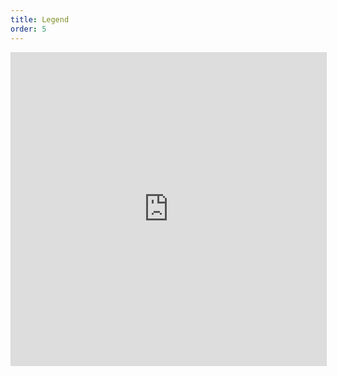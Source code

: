 ```yaml
---
title: Legend
order: 5
---
```


<iframe width="100%" height="500" frameborder="0" allowfullscreen style="border:1px solid #d9d9d9;" src="https://www.yuque.com/docs/share/186dbb14-fdd1-4827-b16f-befa42f08aac?view=doc_embed">

<!-- 
> 图例（legend）是图表的辅助元素，使用颜色、大小、形状区分不同的数据类型，用于图表中数据的筛选

## 引入

```ts
import { Category, Continuous } from '@antv/gui';
```

### 基本配置

| **属性名**      | **类型**                                | **描述**       | **默认值**     |
| --------------- | --------------------------------------- | -------------- | -------------- |
| padding         | <code>number \| number []</code>        | 内边距         | `10`           |
| orientation          | <code>'horizontal' \| 'vertical'</code> | 横向、纵向模式 | `'horizontal'` |
| backgroundStyle | <code>MixAttrs</code>                   | 图例背景样式   | `[]`           |
| title           | <code>TitleCfg</code>                   | 图例标题配置   | `[]`           |
| type            | <code>'category' \| 'continuous'</code> | 高度           | `[]`           |

### 连续图例配置

| **属性名** | **类型**                           | **描述**   | **默认值**     |
| ---------- | ---------------------------------- | ---------- | -------------- |
| min        | <code>number</code>                | 最小值     | `[]`           |
| max        | <code>number</code>                | 最大值     | `[]`           |
| start      | <code>number</code>                | 开始区间   | `min`          |
| end        | <code>number</code>                | 结束区间   | `max`          |
| color      | <code>string \| string[]</code>    | 颜色       | `[]`           |
| label      | <code>false \| LabelCfg</code>     | 标签       | `[]`           |
| rail       | <code>RibbonCfg</code>               | 色板       | `[]`           |
| slidable   | <code>boolean</code>               | 是否可滑动 | `true`         |
| step       | <code>number</code>                | 步长       | `(max-min)*1%` |
| handle     | <code>false \| HandleCfg</code>    | 手柄配置   | `[]`           |
| indicator  | <code>false \| indicatorCfg</code> | 指示器配置 | `[]`           |

### 分类图例配置

| **属性名**          | **类型**                                                          | **描述**             | **默认值** |
| ------------------- | ----------------------------------------------------------------- | -------------------- | ---------- |
| items               | <code>CategoryItem[]</code>                                       | 图例项               | `[]`       |
| maxWidth            | <code>number</code>                                               | 最大宽度             | `[]`       |
| maxHeight           | <code>number</code>                                               | 最大高度             | `[]`       |
| maxCols             | <code>number</code>                                               | 最大行数             | `[]`       |
| maxRows             | <code>number</code>                                               | 最大列数             | `[]`       |
| itemWidth           | <code>number</code>                                               | 图例项宽度           | `[]`       |
| maxItemWidth        | <code>number</code>                                               | 最大图例项宽度       | `[]`       |
| spacing             | <code>[number,number]</code>                                      | 图例项横向、纵向间隔 | `[]`       |
| itemMarker          | <code>ItemMarkerCfg \| (item, index, items)=>ItemMarkerCfg</code> | 图例项图标           | `[]`       |
| itemName            | <code>ItemNameCfg \| (item, index, items)=>ItemNameCfg</code>     | 图例项名             | `[]`       |
| itemValue           | <code>ItemValueCfg \| (item, index, items)=>ItemValueCfg</code>   | 图例项值             | `[]`       |
| itemBackground.style | <code>MixAttrs \| (item, index, items)=>MixAttrs</code>           | 图例项背景           | `[]`       |
| autoWrap            | <code>boolean</code>                                              | 自动换行、列         | `[]`       |
| reverse             | <code>boolean</code>                                              | 图例项倒序           | `[]`       |
| pageNavigator       | <code>false \| PageNavigatorCfg</code>                            | 分页器               | `[]`       |

### TitleCfg

| **属性名** | **类型**                                   | **描述**           | **默认值** |
| ---------- | ------------------------------------------ | ------------------ | ---------- |
| content    | <code>string</code>                        | 标题               |            |
| spacing    | <code>number</code>                        | 标题与图例元素间距 |            |
| align      | <code>'left' \| 'center' \| 'right'</code> | 标题对齐方式       |            |
| style      | <code>TextProps</code>                     | 标题样式           |            |
| formatter  | <code>(text:string)=>string</code>         | 标题格式化         |            |

### LabelCfg

| **属性名** | **类型**                                          | **描述**       | **默认值** |
| ---------- | ------------------------------------------------- | -------------- | ---------- |
| style      | <code>TextProps</code>                            | 标签样式       | `[]`       |
| spacing    | <code>number</code>                               | 标签与图例间距 | `10`       |
| formatter  | <code>(value: number, idx: number)=>string</code> | 标签文本格式化 | `[]`       |
| align      | <code>'rail' \| 'inside' \| 'outside'</code>      | 标签对齐方式   | `rail`     |

### RibbonCfg

| **属性名**      | **类型**                       | **描述**                     | **默认值** |
| --------------- | ------------------------------ | ---------------------------- | ---------- |
| width           | <code>number</code>            | 色板宽度                     | `[]`       |
| height          | <code>number</code>            | 色板高度                     | `[]`       |
| type            | <code>'color' \| 'size'</code> | 色板类型                     | `color`    |
| chunked         | <code>boolean</code>           | 是否分块                     | `false`    |
| ticks           | <code>number[]</code>          | 分块分割点（label 显示的值） | `[]`       |
| isGradient      | <code>boolean \| 'auto'</code> | 是否使用渐变色               | `auto`     |
| backgroundColor | <code>string</code>            | 色板背景色                   | `[]`       |

### HandleCfg

| **属性名** | **类型**            | **描述**                 | **默认值**                                                                                       |
| ---------- | ------------------- | ------------------------ | ------------------------------------------------------------------------------------------------ |
| size       | <code>number</code> | 手柄大小                 | `4`                                                                                              |
| text       | <code>Object</code> | 手柄文本                 | `{formatter: (value:number)=>string, style: TextProps, align: 'rail' \| 'inside' \| 'outside' }` |
| icon       | <code>Object</code> | 手柄图标                 | `{marker: MarkerCfg}`                                                                            |
| spacing    | <code>number</code> | 手柄文本到手柄图标的间距 | `10`                                                                                             |

### IndicatorCfg

| **属性名**      | **类型**                        | **描述**             | **默认值**                                              |
| --------------- | ------------------------------- | -------------------- | ------------------------------------------------------- |
| size            | <code>number</code>             | 指示器大小           | `8`                                                     |
| spacing         | <code>number</code>             | 指示器文本到色板间距 | `5`                                                     |
| padding         | <code>number \| number[]</code> | 指示器文本内边距     | `5`                                                     |
| backgroundStyle | <code>RectProps</code>          | 指示器背景样式       | `[]`                                                    |
| text            | <code>Object</code>             | 指示器文本样式       | `{style: TextProps, formatter:(value: number)=>string}` |

### CategoryItem

| **属性名** | **类型**                                                       | **描述**   | **默认值**   |
| ---------- | -------------------------------------------------------------- | ---------- | ------------ |
| state      | <code>'default' \| 'active' \| 'selected' \| 'disabled'</code> | 图例项状态 | `default`    |
| name       | <code>string</code>                                            | 图例项名   | ``           |
| value      | <code>string</code>                                            | 图例项值   | ``           |
| id         | <code>string</code>                                            | 图例项 ID  | `name-index` |

### ItemMarkerCfg

| **属性名** | **类型**               | **描述** | **默认值** |
| ---------- | ---------------------- | -------- | ---------- |
| marker     | <code>MarkerCfg</code> | 图标     | `{}`       |
| size       | <code>number</code>    | 图标大小 | `8`        |
| style      | <code>MixAttrs</code>  | 图例样式 | `{}`       |

### ItemNameCfg

| **属性名** | **类型**                            | **描述**           | **默认值** |
| ---------- | ----------------------------------- | ------------------ | ---------- |
| spacing    | <code>number</code>                 | 图例名与图标的间距 | `10`       |
| style      | <code>MixAttrs</code>               | 图例名样式         | `{}`       |
| formatter  | <code>(text: string)=>string</code> | 图例名格式化       | ``         |

### ItemValueCfg

| **属性名** | **类型**                            | **描述**       | **默认值** |
| ---------- | ----------------------------------- | -------------- | ---------- |
| spacing    | <code>number</code>                 | 图例值与图例名 | `10`       |
| align      | <code>'left' \| 'right'</code>      | 图例值对齐方式 | `left`     |
| style      | <code>MixAttrs</code>               | 图例值样式     | `{}`       |
| formatter  | <code>(text: string)=>string</code> | 图例值格式化   | ``         |

### PageNavigatorCfg

| **属性名** | **类型**      | **描述** | **默认值** |
| ---------- | ------------- | -------- | ---------- |
|            | <code></code> |          | ``         | -->
